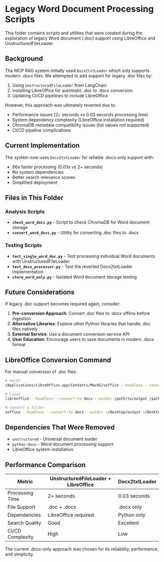# Legacy Word Document Processing Scripts

This folder contains scripts and utilities that were created during the exploration of legacy Word document (.doc) support using LibreOffice and UnstructuredFileLoader.

## Background

The MCP RAG system initially used `Docx2txtLoader` which only supports modern .docx files. We attempted to add support for legacy .doc files by:

1. Using `UnstructuredFileLoader` from LangChain
2. Installing LibreOffice for automatic .doc to .docx conversion
3. Updating CI/CD pipelines to include LibreOffice

However, this approach was ultimately reverted due to:
- Performance issues (2+ seconds vs 0.03 seconds processing time)
- System dependency complexity (LibreOffice installation required)
- ChromaDB metadata compatibility issues (list values not supported)
- CI/CD pipeline complications

## Current Implementation

The system now uses `Docx2txtLoader` for reliable .docx-only support with:
- 66x faster processing (0.03s vs 2+ seconds)
- No system dependencies
- Better search relevance scores
- Simplified deployment

## Files in This Folder

### Analysis Scripts
- **`check_word_docs.py`** - Script to check ChromaDB for Word document storage
- **`convert_word_docs.py`** - Utility for converting .doc files to .docx

### Testing Scripts  
- **`test_single_word_doc.py`** - Test processing individual Word documents with UnstructuredFileLoader
- **`test_docx_processor.py`** - Test the reverted Docx2txtLoader implementation
- **`store_word_only.py`** - Isolated Word document storage testing

## Future Considerations

If legacy .doc support becomes required again, consider:

1. **Pre-conversion Approach**: Convert .doc files to .docx offline before ingestion
2. **Alternative Libraries**: Explore other Python libraries that handle .doc files natively
3. **External Service**: Use a document conversion service API
4. **User Education**: Encourage users to save documents in modern .docx format

## LibreOffice Conversion Command

For manual conversion of .doc files:

```bash
# macOS
/Applications/LibreOffice.app/Contents/MacOS/soffice --headless --convert-to docx --outdir /path/to/output /path/to/file.doc

# Linux
libreoffice --headless --convert-to docx --outdir /path/to/output /path/to/file.doc

# convert a folder
soffice --headless --convert-to docx --outdir ~/Desktop/output ~/Desktop/convert/*.DOC

```

## Dependencies That Were Removed

- `unstructured` - Universal document loader
- `python-docx` - Word document processing support
- LibreOffice system installation

## Performance Comparison

| Metric | UnstructuredFileLoader + LibreOffice | Docx2txtLoader |
|--------|--------------------------------------|-----------------|
| Processing Time | 2+ seconds | 0.03 seconds |
| File Support | .doc + .docx | .docx only |
| Dependencies | LibreOffice required | Python only |
| Search Quality | Good | Excellent |
| CI/CD Complexity | High | Low |

The current .docx-only approach was chosen for its reliability, performance, and simplicity.